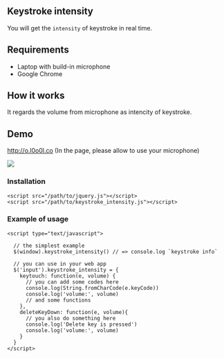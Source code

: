 ## Keystroke intensity

You will get the `intensity` of keystroke in real time.

## Requirements
- Laptop with build-in microphone
- Google Chrome

## How it works
It regards the volume from microphone as intencity of keystroke.

## Demo
http://o.l0o0l.co
(In the page, please allow to use your microphone)

![](http://gyazo.l0o0l.co/img/2014-07-23/c20c02009ae19651db43cd6241e3aa67.png)


### Installation

```
<script src="/path/to/jquery.js"></script>
<script src="/path/to/keystroke_intensity.js"></script>

```

### Example of usage

```
<script type="text/javascript">

  // the simplest example
  $(window).keystroke_intensity() // => console.log `keystroke info`

  // you can use in your web app
  $('input').keystroke_intensity = {
    keytouch: function(e, volume) {
      // you can add some codes here
      console.log(String.fromCharCode(e.keyCode))
      console.log('volume:', volume)
      // and some functions
    },
    deleteKeyDown: function(e, volume){
      // you also do something here
      console.log('Delete key is pressed')
      console.log('volume:', volume)
    }
  }
</script>

```
